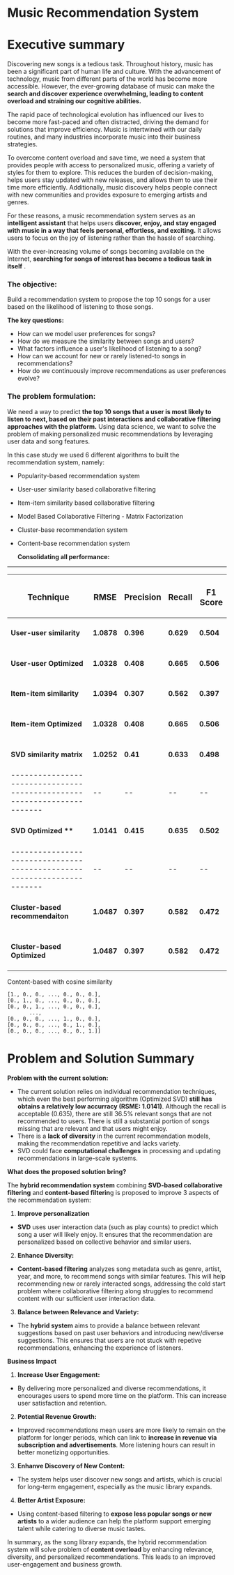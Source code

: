 # **Music Recommendation System**
**<h1>Executive summary</h1>**
Discovering new songs is a tedious task. Throughout history, music has been a significant part of human life and culture. With the advancement of technology, music from different parts of the world has become more accessible. However, the ever-growing database of music can make the **search and discover experience overwhelming, leading to content overload and straining our cognitive abilities.**

The rapid pace of technological evolution has influenced our lives to become more fast-paced and often distracted, driving the demand for solutions that improve efficiency. Music is intertwined with our daily routines, and many industries incorporate music into their business strategies.

To overcome content overload and save time, we need a system that provides people with access to personalized music, offering a variety of styles for them to explore. This reduces the burden of decision-making, helps users stay updated with new releases, and allows them to use their time more efficiently. Additionally, music discovery helps people connect with new communities and provides exposure to emerging artists and genres.

For these reasons, a music recommendation system serves as an **intelligent assistant** that helps users **discover, enjoy, and stay engaged with music in a way that feels personal, effortless, and exciting.** It allows users to focus on the joy of listening rather than the hassle of searching.

With the ever-increasing volume of songs becoming available on the Internet, **searching for songs of interest has become a tedious task in itself** .

### **The objective:**

Build a recommendation system to propose the top 10 songs for a user based on the likelihood of listening to those songs.


**The key questions:**
* How can we model user preferences for songs?
* How do we measure the similarity between songs and users?
* What factors influence a user's likelihood of listening to a song?
* How can we account for new or rarely listened-to songs in recommendations?
* How do we continuously improve recommendations as user preferences evolve?

### **The problem formulation**:

We need a way to predict **the top 10 songs that a user is most likely to listen to next, based on their past interactions and collaborative filtering approaches with the platform.** Using data science, we want to solve the problem of making personalized music recommendations by leveraging user data and song features.


In this case study we used 6 different algorithms to built the recommendation system, namely:

* Popularity-based recommendation system
* User-user similarity based collaborative filtering
* Item-item similarity based collaborative filtering
* Model Based Collaborative Filtering - Matrix Factorization
* Cluster-base recommendation system
* Content-base recommendation system

  **Consolidating all performance:**


---
| <h3>Technique</h3> | <h3>RMSE</h3> | <h3>Precision</h3> | <h3>Recall</h3> | <h3>F1 Score</h3> |
|---------|----|---------|------|---------|
|<h4>User-user similarity</h4>|<h4>1.0878|<h4>0.396|<h4>0.629|<h4>0.504|
|<h4>User-user Optimized</h4>|<h4>1.0328|<h4>0.408|<h4>0.665|<h4>0.506|
|<h4>Item-item similarity</h4>|<h4>1.0394| <h4>0.307|<h4>0.562|<h4>0.397|
|<h4>Item-item Optimized</h4>|<h4>1.0328| <h4>0.408|<h4>0.665|<h4>0.506|
|<h4>SVD similarity matrix</h4>|<h4>1.0252| <h4>0.41|<h4>0.633| <h4>0.498|
|-----------------------------------------------------------------------|--|--|--|--|--|
|<h4>SVD Optimized **</h4>|<h4>1.0141| <h4>0.415|<h4>0.635| <h4>0.502|
|-----------------------------------------------------------------------|--|--|--|--|--|
|<h4>Cluster-based recommendaiton</h4>|<h4>1.0487|<h4> 0.397|<h4>0.582| <h4>0.472|
|<h4>Cluster-based Optimized</h4>|<h4>1.0487| <h4>0.397|<h4>0.582| <h4>0.472|






Content-based with cosine similarity

```
[1., 0., 0., ..., 0., 0., 0.],
[0., 1., 0., ..., 0., 0., 0.],
[0., 0., 1., ..., 0., 0., 0.],
       ...,
[0., 0., 0., ..., 1., 0., 0.],
[0., 0., 0., ..., 0., 1., 0.],
[0., 0., 0., ..., 0., 0., 1.]]
```

**<h1>Problem and Solution Summary</h1>**

**Problem with the current solution:**
* The current solution relies on individual recommendation techniques, which even the best performing algorithm (Optimized SVD) **still has obtains a relatively low accurracy (RSME: 1.0141)**. Although the recall is acceptable (0.635), there are still 36.5% relevant songs that are not recommended to users. There is still a substantial portion of songs missing that are relevant and that users might enjoy.
* There is a **lack of diversity** in the current recommendation models, making the recommendation repetitive and lacks variety.
* SVD could face **computational challenges** in processing and updating recommendations in large-scale systems.



**What does the proposed solution bring?**

The **hybrid recommendation system** combining **SVD-based collaborative filtering** and **content-based filterin**g is proposed to improve 3 aspects of the recommendation system:

1. **Improve personalization**
 * **SVD** uses user interaction data (such as play counts) to predict which song a user will likely enjoy. It ensures that the recommendation are personalized based on collective behavior and similar users.

2. **Enhance Diversity:**
 * **Content-based filtering** analyzes song metadata such as genre, artist, year, and more, to recommend songs with similar features. This will help recommending new or rarely interacted songs, addressing the cold start problem where collaborative filtering along struggles to recommend content with our sufficient user interaction data.
3. **Balance between Relevance and Variety:**
 * The **hybrid system** aims to provide a balance between relevant suggestions based on past user behaviors and introducing new/diverse suggestions. This ensures that users are not stuck with repetive recommendations, enhancing the experience of listeners.  

**Business Impact**

1. **Increase User Engagement:**
 - By delivering more personalized and diverse recommendations, it encourages users to spend more time on the platform. This can increase user satisfaction and retention.  
2. **Potential Revenue Growth:**
 - Improved recommendations mean users are more likely to remain on the platform for longer periods, which can link to **increase in revenue via subscription and advertisements**. More listening hours can result in better monetizing opportunities.
3. **Enhanve Discovery of New Content:**
- The system helps user discover new songs and artists, which is crucial for long-term engagement, especially as the music library expands.
4. **Better Artist Exposure:**
 - Using content-based filtering to **expose less popular songs or new artists** to a wider audience can help the platform support emerging talent while catering to diverse music tastes.

 In summary, as the song library expands, the hybrid recommendation system will solve problem of **content overload** by enhancing relevance, diversity, and personalized recommendations. This leads to an improved user-engagement and business growth.
